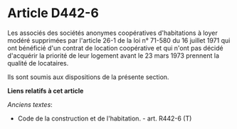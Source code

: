 # Article D442-6

Les associés des sociétés anonymes coopératives d'habitations à loyer modéré supprimées par l'article 26-1 de la loi n°
71-580 du 16 juillet 1971 qui ont bénéficié d'un contrat de location coopérative et qui n'ont pas décidé d'acquérir la
priorité de leur logement avant le 23 mars 1973 prennent la qualité de locataires. 

Ils sont soumis aux dispositions de la présente section.

**Liens relatifs à cet article**

_Anciens textes_:

  - Code de la construction et de l'habitation. - art. R442-6 (T)
